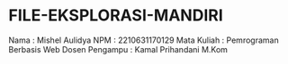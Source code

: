 # FILE-EKSPLORASI-MANDIRI

Nama           :    Mishel Aulidya
NPM            :    2210631170129
Mata Kuliah    :    Pemrograman Berbasis Web
Dosen Pengampu :    Kamal Prihandani M.Kom
